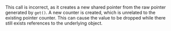 This call is incorrect, as it creates a new shared pointer from the raw pointer generated by `get()`. A new counter is created, which is unrelated to the existing pointer counter. This can cause the value to be dropped while there still exists references to the underlying object.